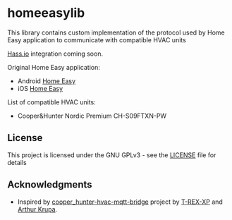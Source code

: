 # homeeasylib
This library contains custom implementation of the protocol used by Home Easy application to communicate with compatible HVAC units

[Hass.io](https://home-assistant.io/) integration coming soon.

Original Home Easy application:
- Android [Home Easy](https://play.google.com/store/apps/details?id=net.conditioner.web)
- iOS [Home Easy](https://itunes.apple.com/cn/app/home-easy/id1263076928?mt=8)

List of compatible HVAC units:
- Cooper&Hunter Nordic Premium CH-S09FTXN-PW

## License

This project is licensed under the GNU GPLv3 - see the [LICENSE](LICENSE) file for details

## Acknowledgments

- Inspired by [cooper_hunter-hvac-mqtt-bridge](https://github.com/T-REX-XP/cooper_hunter-hvac-mqtt-bridge) project by [T-REX-XP](https://github.com/T-REX-XP)
and [Arthur Krupa](https://github.com/arthurkrupa).
